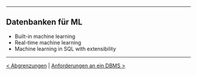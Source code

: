 ***

## Datenbanken für ML




- Built-in machine learning
- Real-time machine learning
- Machine learning in SQL with extensibility


----

[< Abgrenzungen](07_ml_dds.md)	|	[Anforderungen an ein DBMS >](09_dbml_requirements.md)